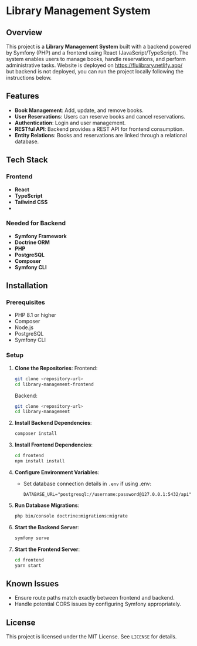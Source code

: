 # Library Management System

## Overview
This project is a **Library Management System** built with a backend powered by Symfony (PHP) and a frontend using React (JavaScript/TypeScript). The system enables users to manage books, handle reservations, and perform administrative tasks.
Website is deployed on https://flulibrary.netlify.app/ but backend is not deployed, you can run the project locally following the instructions below.

## Features
- **Book Management**: Add, update, and remove books.
- **User Reservations**: Users can reserve books and cancel reservations.
- **Authentication**: Login and user management.
- **RESTful API**: Backend provides a REST API for frontend consumption.
- **Entity Relations**: Books and reservations are linked through a relational database.

## Tech Stack

### Frontend
- **React**
- **TypeScript**
- **Tailwind CSS**
- 
### Needed for Backend
- **Symfony Framework**
- **Doctrine ORM**
- **PHP**
- **PostgreSQL**
- **Composer**
- **Symfony CLI**

## Installation

### Prerequisites
- PHP 8.1 or higher
- Composer
- Node.js
- PostgreSQL
- Symfony CLI

### Setup
1. **Clone the Repositories**:
   Frontend:
   ```bash
   git clone <repository-url>
   cd library-management-frontend
   ```

   Backend:
   ```bash
   git clone <repository-url>
   cd library-management
   ```

1. **Install Backend Dependencies**:
   ```bash
   composer install
   ```

2. **Install Frontend Dependencies**:
   ```bash
   cd frontend
   npm install install
   ```

3. **Configure Environment Variables**:
   - Set database connection details in `.env` if using .env:
     ```env
     DATABASE_URL="postgresql://username:password@127.0.0.1:5432/api"
     ```

4. **Run Database Migrations**:
   ```bash
   php bin/console doctrine:migrations:migrate
   ```

5. **Start the Backend Server**:
   ```bash
   symfony serve
   ```

6. **Start the Frontend Server**:
   ```bash
   cd frontend
   yarn start
   ```

## Known Issues
- Ensure route paths match exactly between frontend and backend.
- Handle potential CORS issues by configuring Symfony appropriately.

## License
This project is licensed under the MIT License. See `LICENSE` for details.
